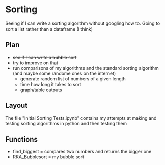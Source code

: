# Sorting
Seeing if I can write a sorting algorithm without googling how to. Going to sort a list rather than a dataframe (I think)

## Plan
+ ~~see if I can write a bubble sort~~
+ try to improve on that
+ run comparisons of my algorithms and the standard sorting algorithm (and maybe some randome ones on the internet)
  + generate random list of numbers of a given length
  + time how long it takes to sort
  + graph/table outputs

## Layout
The file "Initial Sorting Tests.ipynb" contains my attempts at making and testing sorting algorithms in python and then testing them

## Functions
+ find_biggest = compares two numbers and returns the bigger one
+ RKA_Bubblesort = my bubble sort
